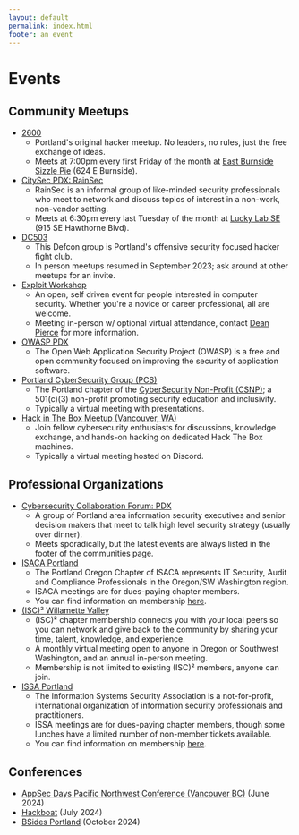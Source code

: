 ```yaml
---
layout: default
permalink: index.html
footer: an event
---
```


# Events

## Community Meetups
* [2600](https://pdx2600.org/)
  + Portland's original hacker meetup. No leaders, no rules, just the free exchange of ideas.
  + Meets at 7:00pm every first Friday of the month at [East Burnside Sizzle Pie](https://www.sizzlepie.com/store-page-east-burnside) (624 E Burnside).
* [CitySec PDX: RainSec](https://www.meetup.com/RainSec/)
  + RainSec is an informal group of like-minded security professionals who meet to network and discuss topics of interest in a non-work, non-vendor setting.
  + Meets at 6:30pm every last Tuesday of the month at [Lucky Lab SE](https://luckylab.com/hawthorne-brew-pub/) (915 SE Hawthorne Blvd).
* [DC503](http://503.ninja/)
  + This Defcon group is Portland's offensive security focused hacker fight club.
  + In person meetups resumed in September 2023; ask around at other meetups for an invite.
* [Exploit Workshop](http://calagator.org/events/search?utf8=%E2%9C%93&query=exploit+workshop)
  + An open, self driven event for people interested in computer security. Whether you're a novice or career professional, all are welcome.
  + Meeting in-person w/ optional virtual attendance, contact [Dean Pierce](https://www.deanpierce.net/) for more information.
* [OWASP PDX](https://www.meetup.com/OWASP-Portland-Chapter/)
  + The Open Web Application Security Project (OWASP) is a free and open community focused on improving the security of application software. 
* [Portland CyberSecurity Group (PCS)](https://www.meetup.com/CSNP-Portland-CyberSecurity/) 
  + The Portland chapter of the [CyberSecurity Non-Profit (CSNP)](https://www.cybersecuritynp.org/); a 501(c)(3) non-profit promoting security education and inclusivity.
  + Typically a virtual meeting with presentations.
* [Hack in The Box Meetup (Vancouver, WA)](https://www.meetup.com/hack-the-box-meetup-vancouver-wa/)
  + Join fellow cybersecurity enthusiasts for discussions, knowledge exchange, and hands-on hacking on dedicated Hack The Box machines.
  + Typically a virtual meeting hosted on Discord.

## Professional Organizations
* [Cybersecurity Collaboration Forum: PDX](https://www.cybersecuritycollaboration.com/community/portland-or)
  + A group of Portland area information security executives and senior decision makers that meet to talk high level security strategy (usually over dinner).
  + Meets sporadically, but the latest events are always listed in the footer of the communities page.
* [ISACA Portland](https://engage.isaca.org/portlandoregonchapter/aboutchapter/about)
  + The Portland Oregon Chapter of ISACA represents IT Security, Audit and Compliance Professionals in the Oregon/SW Washington region.
  + ISACA meetings are for dues-paying chapter members.
  + You can find information on membership [here](https://engage.isaca.org/portlandoregonchapter/aboutchapter/membership).
* [(ISC)² Willamette Valley](https://caladins.wixsite.com/isc2chapteroregon)
  + (ISC)² chapter membership connects you with your local peers so you can network and give back to the community by sharing your time, talent, knowledge, and experience.
  + A monthly virtual meeting open to anyone in Oregon or Southwest Washington, and an annual in-person meeting.
  + Membership is not limited to existing (ISC)² members, anyone can join.
* [ISSA Portland](http://portland.issa.org/)
  + The Information Systems Security Association is a not-for-profit, international organization of information security professionals and practitioners.
  + ISSA meetings are for dues-paying chapter members, though some lunches have a limited number of non-member tickets available.
  + You can find information on membership [here](https://www.members.issa.org/page/join-now).
    
## Conferences
* [AppSec Days Pacific Northwest Conference (Vancouver BC)](https://www.appsecpnw.org/) (June 2024)
* [Hackboat](https://hackboat.org) (July 2024)
* [BSides Portland](https://bsidespdx.org/) (October 2024)

